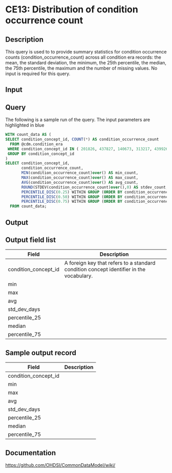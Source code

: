 <!---
Group:condition era
Name:CE13 Distribution of condition occurrence count
Author:Patrick Ryan
CDM Version: 5.0
-->

# CE13: Distribution of condition occurrence count

## Description
This query is used to to provide summary statistics for condition occurrence counts (condition_occurrence_count) across all condition era records: the mean, the standard deviation, the minimum, the 25th percentile, the median, the 75th percentile, the maximum and the number of missing values. No input is required for this query.

## Input <None>

## Query
The following is a sample run of the query. The input parameters are highlighted in  blue

```sql
WITH count_data AS (
SELECT condition_concept_id, COUNT(*) AS condition_occurrence_count
  FROM @cdm.condition_era 
 WHERE condition_concept_id IN ( 201826, 437827, 140673, 313217, 439926 )
 GROUP BY condition_concept_id 
)
SELECT condition_concept_id,
       condition_occurrence_count,
       MIN(condition_occurrence_count)over() AS min_count, 
       MAX(condition_occurrence_count)over() AS max_count, 
       AVG(condition_occurrence_count)over() AS avg_count, 
       ROUND(STDEV(condition_occurrence_count)over(),0) AS stdev_count,
       PERCENTILE_DISC(0.25) WITHIN GROUP (ORDER BY condition_occurrence_count) over() AS percentile_25,
       PERCENTILE_DISC(0.50) WITHIN GROUP (ORDER BY condition_occurrence_count) over() AS median, 
       PERCENTILE_DISC(0.75) WITHIN GROUP (ORDER BY condition_occurrence_count) over() AS percentile_75
  FROM count_data;
```

## Output

## Output field list

|  Field |  Description |
| --- | --- |
| condition_concept_id | A foreign key that refers to a standard condition concept identifier in the vocabulary. |
| min |   |
| max |   |
| avg |   |
| std_dev_days |   |
| percentile_25 |   |
| median |   |
| percentile_75 |   |

## Sample output record

|  Field |  Description |
| --- | --- |
| condition_concept_id |   |
| min |   |
| max |   |
| avg |   |
| std_dev_days |   |
| percentile_25 |   |
| median |   |
| percentile_75 |   |

## Documentation
https://github.com/OHDSI/CommonDataModel/wiki/
